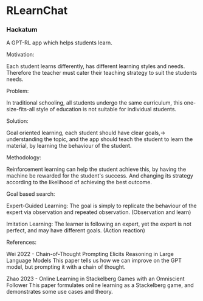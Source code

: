 # RLearnChat

### Hackatum

A GPT-RL app which helps students learn.

Motivation:

Each student learns differently, has different learning styles and needs. Therefore the teacher must cater their teaching strategy to suit the students needs.

Problem:

In traditional schooling, all students undergo the same curriculum, this one-size-fits-all style of education is not suitable for individual students.

Solution:

Goal oriented learning, each student should have clear goals,-> understanding the topic, and the app should teach the student to learn the material, by learning the behaviour of the student.

Methodology:

Reinforcement learning can help the student achieve this, by having the machine be rewarded for the student's success. And changing its strategy according to the likelihood of achieving the best outcome.

Goal based search:

Expert-Guided Learning:
The goal is simply to replicate the behaviour of the expert via observation and repeated observation. (Observation and learn)

Imitation Learning:
The learner is following an expert, yet the expert is not perfect, and may have different goals. (Action reaction)

References:

Wei 2022 - Chain-of-Thought Prompting Elicits Reasoning in Large Language Models
This paper tells us how we can improve on the GPT model, but prompting it with a chain of thought.

Zhao 2023 - Online Learning in Stackelberg Games with an Omniscient Follower
This paper formulates online learning as a Stackelberg game, and demonstrates some use cases and theory.

